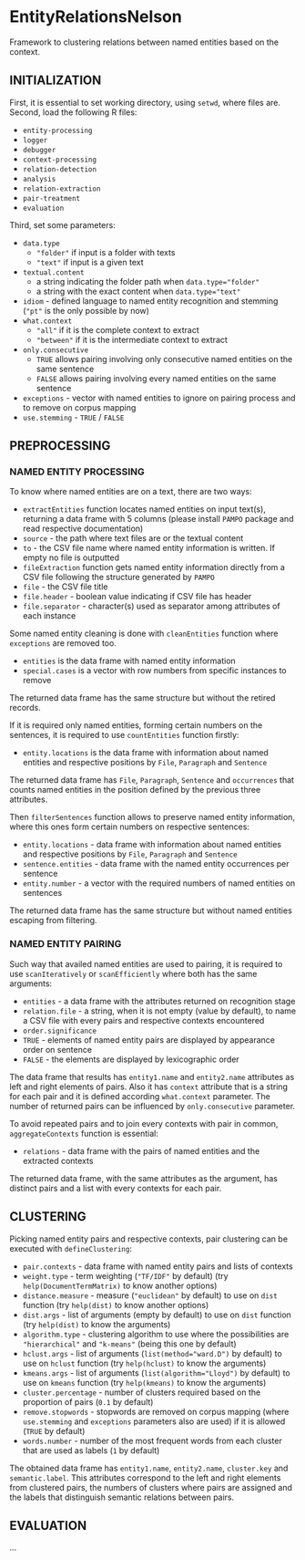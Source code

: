 # EntityRelationsNelson
Framework to clustering relations between named entities based on the context.

## INITIALIZATION

First, it is essential to set working directory, using `setwd`, where files are.
Second, load the following R files:
* `entity-processing`
* `logger`
* `debugger`
* `context-processing`
* `relation-detection`
* `analysis`
* `relation-extraction`
* `pair-treatment`
* `evaluation`

Third, set some parameters:
* `data.type`
  * `"folder"` if input is a folder with texts
  * `"text"` if input is a given text
* `textual.content`
  * a string indicating the folder path when `data.type="folder"`
  * a string with the exact content when `data.type="text"`
* `idiom` - defined language to named entity recognition and stemming (`"pt"` is the only possible by now)
* `what.context`
  * `"all"` if it is the complete context to extract
  * `"between"` if it is the intermediate context to extract
* `only.consecutive`
  * `TRUE` allows pairing involving only consecutive named entities on the same sentence
  * `FALSE` allows pairing involving every named entities on the same sentence
* `exceptions` - vector with named entities to ignore on pairing process and to remove on corpus mapping 
* `use.stemming` - `TRUE` / `FALSE`



## PREPROCESSING

### NAMED ENTITY PROCESSING

To know where named entities are on a text, there are two ways:
* `extractEntities` function locates named entities on input text(s), returning a data frame with 5 columns (please install `PAMPO` package and read respective documentation)
 * `source` - the path where text files are or the textual content
 * `to` - the CSV file name where named entity information is written. If empty no file is outputted
* `fileExtraction` function gets named entity information directly from a CSV file following the structure generated by `PAMPO`
 * `file` - the CSV file title
 * `file.header` - boolean value indicating if CSV file has header
 * `file.separator` - character(s) used as separator among attributes of each instance

Some named entity cleaning is done with `cleanEntities` function where `exceptions` are removed too.
* `entities` is the data frame with named entity information
* `special.cases` is a vector with row numbers from specific instances to remove

The returned data frame has the same structure but without the retired records.


If it is required only named entities, forming certain numbers on the sentences, it is required to use `countEntities` function firstly:
* `entity.locations` is the data frame with information about named entities and respective positions by `File`, `Paragraph` and `Sentence`

The returned data frame has `File`, `Paragraph`, `Sentence` and `occurrences` that counts named entities in the position defined by the previous three attributes.


Then `filterSentences` function allows to preserve named entity information, where this ones form certain numbers on respective sentences:
* `entity.locations` - data frame with information about named entities and respective positions by `File`, `Paragraph` and `Sentence`
* `sentence.entities` - data frame with the named entity occurrences per sentence 
* `entity.number` - a vector with the required numbers of named entities on sentences

The returned data frame has the same structure but without named entities escaping from filtering.

### NAMED ENTITY PAIRING

Such way that availed named entities are used to pairing, it is required to use `scanIteratively` or `scanEfficiently` where both has the same arguments:
* `entities` - a data frame with the attributes returned on recognition stage
* `relation.file` - a string, when it is not empty (value by default), to name a CSV file with every pairs and respective contexts encountered
* `order.significance`
 * `TRUE` - elements of named entity pairs are displayed by appearance order on sentence
 * `FALSE` - the elements are displayed by lexicographic order
 
The data frame that results has `entity1.name` and `entity2.name` attributes as left and right elements of pairs. Also it has `context` attribute that is a string for each pair and it is defined according `what.context` parameter. The number of returned pairs can be influenced by `only.consecutive` parameter.

To avoid repeated pairs and to join every contexts with pair in common, `aggregateContexts` function is essential:
* `relations` - data frame with the pairs of named entities and the extracted contexts

The returned data frame, with the same attributes as the argument, has distinct pairs and a list with every contexts for each pair.



## CLUSTERING

Picking named entity pairs and respective contexts, pair clustering can be executed with `defineClustering`:
* `pair.contexts` - data frame with named entity pairs and lists of contexts
* `weight.type` - term weighting (`"TF/IDF"` by default) (try `help(DocumentTermMatrix)` to know another options)
* `distance.measure` - measure (`"euclidean"` by default) to use on `dist` function (try `help(dist)` to know another options)
* `dist.args` - list of arguments (empty by default) to use on `dist` function (try `help(dist)` to know the arguments)
* `algorithm.type` - clustering algorithm to use where the possibilities are `"hierarchical"` and `"k-means"` (being this one by default)
* `hclust.args` - list of arguments (`list(method="ward.D")` by default) to use on `hclust` function (try `help(hclust)` to know the arguments)
* `kmeans.args` - list of arguments (`list(algorithm="Lloyd")` by default) to use on `kmeans` function (try `help(kmeans)` to know the arguments)
* `cluster.percentage` - number of clusters required based on the proportion of pairs (`0.1` by default)
* `remove.stopwords` - stopwords are removed on corpus mapping (where `use.stemming` and `exceptions` parameters also are used) if it is allowed (`TRUE` by default) 
* `words.number` - number of the most frequent words from each cluster that are used as labels (`1` by default)

The obtained data frame has `entity1.name`, `entity2.name`, `cluster.key` and `semantic.label`. This attributes correspond to the left and right elements from clustered pairs, the numbers of clusters where pairs are assigned and the labels that distinguish semantic relations between pairs.


## EVALUATION

...
